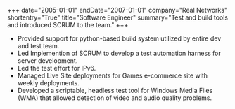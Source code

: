 +++
date="2005-01-01"
endDate="2007-01-01"
company="Real Networks"
shortentry="True"
title="Software Engineer"
summary="Test and build tools and introduced SCRUM to the team."
+++
* Provided support for python-based build system utilized by entire dev and test team.
* Led Implemention of SCRUM to develop a test automation harness for server development.
* Led the test effort for IPv6.
* Managed Live Site deployments for Games e-commerce site with weekly deployments.
* Developed a scriptable, headless test tool for Windows Media Files (WMA) that allowed detection
of video and audio quality problems. 